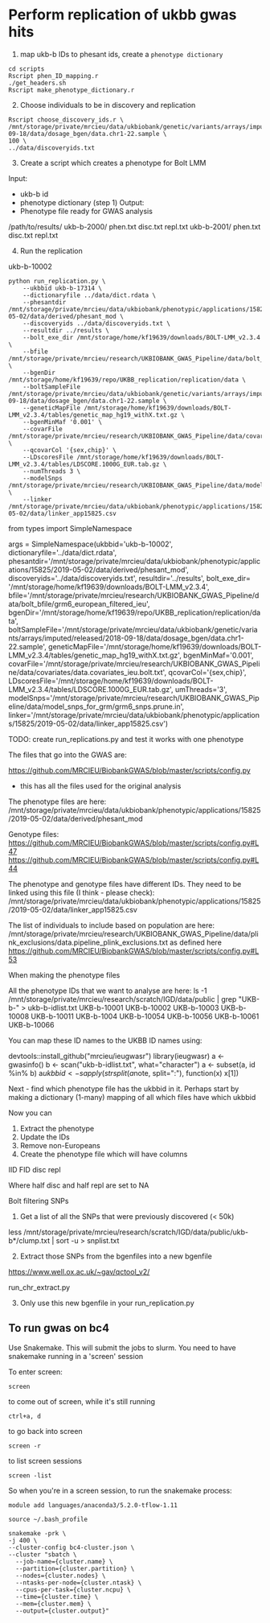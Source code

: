 # Perform replication of ukbb gwas hits


1. map ukb-b IDs to phesant ids, create a `phenotype dictionary`

```
cd scripts
Rscript phen_ID_mapping.r
./get_headers.sh
Rscript make_phenotype_dictionary.r
```

2. Choose individuals to be in discovery and replication

```
Rscript choose_discovery_ids.r \
/mnt/storage/private/mrcieu/data/ukbiobank/genetic/variants/arrays/imputed/released/2018-09-18/data/dosage_bgen/data.chr1-22.sample \
100 \
../data/discoveryids.txt
```

3. Create a script which creates a phenotype for Bolt LMM

Input: 
- ukb-b id
- phenotype dictionary (step 1)
Output:
- Phenotype file ready for GWAS analysis

/path/to/results/
				 ukb-b-2000/
				 			phen.txt
				 			disc.txt
				 			repl.txt
				 ukb-b-2001/
				 			phen.txt
				 			disc.txt
				 			repl.txt



4. Run the replication


ukb-b-10002


```
python run_replication.py \
	--ukbbid ukb-b-17314 \
	--dictionaryfile ../data/dict.rdata \
	--phesantdir /mnt/storage/private/mrcieu/data/ukbiobank/phenotypic/applications/15825/2019-05-02/data/derived/phesant_mod \
	--discoveryids ../data/discoveryids.txt \
	--resultdir ../results \
	--bolt_exe_dir /mnt/storage/home/kf19639/downloads/BOLT-LMM_v2.3.4 \
	--bfile /mnt/storage/private/mrcieu/research/UKBIOBANK_GWAS_Pipeline/data/bolt_bfile/grm6_european_filtered_ieu \
	--bgenDir /mnt/storage/home/kf19639/repo/UKBB_replication/replication/data \
	--boltSampleFile /mnt/storage/private/mrcieu/data/ukbiobank/genetic/variants/arrays/imputed/released/2018-09-18/data/dosage_bgen/data.chr1-22.sample \
	--geneticMapFile /mnt/storage/home/kf19639/downloads/BOLT-LMM_v2.3.4/tables/genetic_map_hg19_withX.txt.gz \
	--bgenMinMaf '0.001' \
	--covarFile /mnt/storage/private/mrcieu/research/UKBIOBANK_GWAS_Pipeline/data/covariates/data.covariates_ieu.bolt.txt \
	--qcovarCol '{sex,chip}' \
	--LDscoresFile /mnt/storage/home/kf19639/downloads/BOLT-LMM_v2.3.4/tables/LDSCORE.1000G_EUR.tab.gz \
	--numThreads 3 \
	--modelSnps /mnt/storage/private/mrcieu/research/UKBIOBANK_GWAS_Pipeline/data/model_snps_for_grm/grm6_snps.prune.in \
	--linker /mnt/storage/private/mrcieu/data/ukbiobank/phenotypic/applications/15825/2019-05-02/data/linker_app15825.csv
```


from types import SimpleNamespace 

args = SimpleNamespace(ukbbid='ukb-b-10002', dictionaryfile='../data/dict.rdata', phesantdir='/mnt/storage/private/mrcieu/data/ukbiobank/phenotypic/applications/15825/2019-05-02/data/derived/phesant_mod', discoveryids='../data/discoveryids.txt', resultdir='../results', bolt_exe_dir= '/mnt/storage/home/kf19639/downloads/BOLT-LMM_v2.3.4', bfile='/mnt/storage/private/mrcieu/research/UKBIOBANK_GWAS_Pipeline/data/bolt_bfile/grm6_european_filtered_ieu', bgenDir='/mnt/storage/home/kf19639/repo/UKBB_replication/replication/data', boltSampleFile='/mnt/storage/private/mrcieu/data/ukbiobank/genetic/variants/arrays/imputed/released/2018-09-18/data/dosage_bgen/data.chr1-22.sample', geneticMapFile='/mnt/storage/home/kf19639/downloads/BOLT-LMM_v2.3.4/tables/genetic_map_hg19_withX.txt.gz', bgenMinMaf='0.001', covarFile='/mnt/storage/private/mrcieu/research/UKBIOBANK_GWAS_Pipeline/data/covariates/data.covariates_ieu.bolt.txt', qcovarCol='{sex,chip}', LDscoresFile='/mnt/storage/home/kf19639/downloads/BOLT-LMM_v2.3.4/tables/LDSCORE.1000G_EUR.tab.gz', 
umThreads='3', modelSnps='/mnt/storage/private/mrcieu/research/UKBIOBANK_GWAS_Pipeline/data/model_snps_for_grm/grm6_snps.prune.in', linker='/mnt/storage/private/mrcieu/data/ukbiobank/phenotypic/applications/15825/2019-05-02/data/linker_app15825.csv')

TODO:
create run_replications.py and test it works with one phenotype


The files that go into the GWAS are:


https://github.com/MRCIEU/BiobankGWAS/blob/master/scripts/config.py
- this has all the files used for the original analysis

The phenotype files are here:
/mnt/storage/private/mrcieu/data/ukbiobank/phenotypic/applications/15825/2019-05-02/data/derived/phesant_mod

Genotype files:
https://github.com/MRCIEU/BiobankGWAS/blob/master/scripts/config.py#L47
https://github.com/MRCIEU/BiobankGWAS/blob/master/scripts/config.py#L44

The phenotype and genotype files have different IDs. They need to be linked using this file (I think - please check):
/mnt/storage/private/mrcieu/data/ukbiobank/phenotypic/applications/15825/2019-05-02/data/linker_app15825.csv

﻿The list of individuals to include based on population are here:
/mnt/storage/private/mrcieu/research/UKBIOBANK_GWAS_Pipeline/data/plink_exclusions/data.pipeline_plink_exclusions.txt 
as defined here https://github.com/MRCIEU/BiobankGWAS/blob/master/scripts/config.py#L53

When making the phenotype files

All the phenotype IDs that we want to analyse are here:
ls -1 /mnt/storage/private/mrcieu/research/scratch/IGD/data/public | grep "UKB-b-" > ukb-b-idlist.txt
UKB-b-10001
UKB-b-10002
UKB-b-10003
UKB-b-10008
UKB-b-10011
UKB-b-1004
UKB-b-10054
UKB-b-10056
UKB-b-10061
UKB-b-10066

You can map these ID names to the UKBB ID names using:

devtools::install_github("mrcieu/ieugwasr")
library(ieugwasr)
a <- gwasinfo()
b <- scan("ukb-b-idlist.txt", what="character")
a <- subset(a, id %in% b)
a$ukbbid <- sapply(strsplit(a$note, split=":"), function(x) x[1])

Next - find which phenotype file has the ukbbid in it. Perhaps start by making a dictionary (1-many) mapping of all which files have which ukbbid 

Now you can

1. Extract the phenotype
2. Update the IDs
3. Remove non-Europeans
4. Create the phenotype file which will have columns

IID FID disc repl

Where half disc and half repl are set to NA



Bolt filtering SNPs

1. Get a list of all the SNPs that were previously discovered (< 50k)

less /mnt/storage/private/mrcieu/research/scratch/IGD/data/public/ukb-b*/clump.txt | sort -u > snplist.txt

2. Extract those SNPs from the bgenfiles into a new bgenfile

https://www.well.ox.ac.uk/~gav/qctool_v2/

run_chr_extract.py




3. Only use this new bgenfile in your run_replication.py




## To run gwas on bc4

Use Snakemake. This will submit the jobs to slurm. You need to have snakemake running in a 'screen' session

To enter screen:

```
screen
```

to come out of screen, while it's still running

```
ctrl+a, d
```

to go back into screen

```
screen -r
```

to list screen sessions

```
screen -list
```


So when you're in a screen session, to run the snakemake process:

```
module add languages/anaconda3/5.2.0-tflow-1.11

source ~/.bash_profile

snakemake -prk \
-j 400 \
--cluster-config bc4-cluster.json \
--cluster "sbatch \
  --job-name={cluster.name} \
  --partition={cluster.partition} \
  --nodes={cluster.nodes} \
  --ntasks-per-node={cluster.ntask} \
  --cpus-per-task={cluster.ncpu} \
  --time={cluster.time} \
  --mem={cluster.mem} \
  --output={cluster.output}"
```





